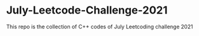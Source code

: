 # July-Leetcode-Challenge-2021

This repo is the collection of C++ codes of July Leetcoding challenge 2021
